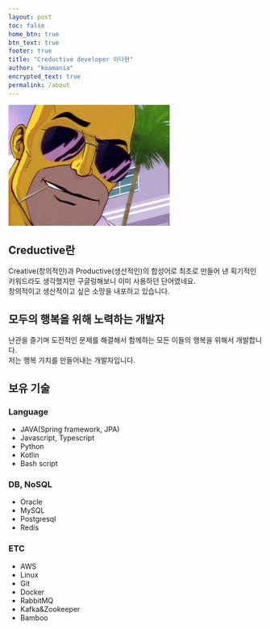 ```yaml
---
layout: post
toc: false
home_btn: true
btn_text: true
footer: true
title: "Creductive developer 이다현"
author: "koamania"
encrypted_text: true
permalink: /about
---
```

![Willian Justen](/assets/img/blog-author.jpg)

## Creductive란

Creative(창의적인)과 Productive(생산적인)의 합성어로 최초로 만들어 낸 획기적인 키워드라도 생각했지만 구글링해보니 이미 사용하던 단어였네요.  
창의적이고 생산적이고 싶은 소망을 내포하고 있습니다.

## 모두의 행복을 위해 노력하는 개발자

난관을 즐기며 도전적인 문제를 해결해서 함께하는 모든 이들의 행복을 위해서 개발합니다.  
저는 행복 가치를 만들어내는 개발자입니다.

## 보유 기술

### Language

*   JAVA(Spring framework, JPA)
*   Javascript, Typescript
*   Python
*   Kotlin
*   Bash script

### DB, NoSQL

*   Oracle
*   MySQL
*   Postgresql
*   Redis

### ETC

*   AWS
*   Linux
*   Git
*   Docker
*   RabbitMQ
*   Kafka&Zookeeper
*   Bamboo
